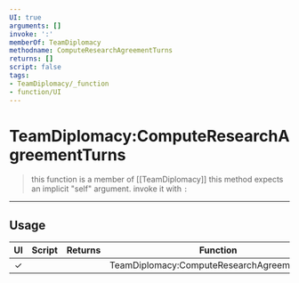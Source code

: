 ```yaml
---
UI: true
arguments: []
invoke: ':'
memberOf: TeamDiplomacy
methodname: ComputeResearchAgreementTurns
returns: []
script: false
tags:
- TeamDiplomacy/_function
- function/UI
---
```

# TeamDiplomacy:ComputeResearchAgreementTurns
> this function is a member of [[TeamDiplomacy]]
> this method expects an implicit "self" argument. invoke it with `:`
-----
## Usage
|  UI | Script | Returns | Function | Arguments |
|:---:|:------:|-------:|:--------:|:---------|
|✓| ||TeamDiplomacy:ComputeResearchAgreementTurns||
